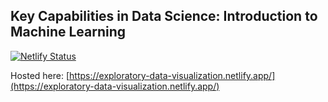 ## Key Capabilities in Data Science: Introduction to Machine Learning 

[![Netlify Status](https://api.netlify.com/api/v1/badges/17c9c1dc-7623-4871-bcb5-543d3e0a8952/deploy-status)](https://app.netlify.com/sites/reverent-benz-f22252/deploys)

Hosted here: [https://exploratory-data-visualization.netlify.app/](https://exploratory-data-visualization.netlify.app/)
